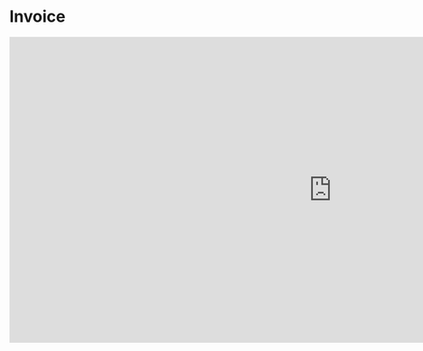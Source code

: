 # Invoice
<iframe title="invoice proyect dax" width="1140" height="541.25" src="https://app.powerbi.com/reportEmbed?reportId=ee49130a-ad86-4b62-a5e0-e535234410b7&autoAuth=true&ctid=ac5c5f63-2c3e-47cd-b7de-cd8ea57a8a7b" frameborder="0" allowFullScreen="true"></iframe>
